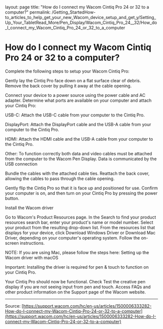 layout: page
title: "How do I connect my Wacom Cintiq Pro 24 or 32 to a computer?"
permalink: /Getting_StartedHow-to_articles_to_help_get_your_new_Wacom_device_setup_and_get_y/Setting_Up_Your_TabletRead_More/Pen_Display/Wacom_Cintiq_Pro_24__32/How_do_I_connect_my_Wacom_Cintiq_Pro_24_or_32_to_a_computer

# How do I connect my Wacom Cintiq Pro 24 or 32 to a computer?

Complete the following steps to setup your Wacom Cintiq Pro:


Gently lay the Cintiq Pro face down on a flat surface clear of debris.
Remove the back cover by pulling it away at the cable opening.





Connect your device to a power source using the power cable and AC adapter.
Determine what ports are available on your computer and attach your Cintiq Pro:



USB-C: Attach the USB-C cable from your computer to the Cintiq Pro.

DisplayPort: Attach the DisplayPort cable and the USB-A cable from your computer to the Cintiq Pro.

HDMI: Attach the HDMI cable and the USB-A cable from your computer to the Cintiq Pro.

Other: To function correctly both data and video cables must be attached from the computer to the Wacom Pen Display. Data is communicated by the USB connection 




Bundle the cables with the attached cable ties.
Reattach the back cover, allowing the cables to pass through the cable opening.






Gently flip the Cintiq Pro so that it is face up and positioned for use.
Confirm your computer is on, and then turn on your Cintiq Pro by pressing the power button.



Install the Wacom driver

Go to Wacom's Product Resources page.
In the Search to find your product resources search bar, enter your product's name or model number.
Select your product from the resulting drop-down list.
From the resources list that displays for your device, click Download Windows Driver or Download Mac Driver, depending on your computer's operating system.
Follow the on-screen instructions.



NOTE: If you are using Mac, please follow the steps here: Setting up the Wacom driver with macOS

Important: Installing the driver is required for pen & touch to function on your Cintiq Pro.

Your Cintiq Pro should now be functional. Check Test the creative pen display if you are not seeing input from pen and touch.
Access FAQs and other product information on the Support page of the Wacom website.

---
Source: [https://support.wacom.com/hc/en-us/articles/1500006333282-How-do-I-connect-my-Wacom-Cintiq-Pro-24-or-32-to-a-computer](https://support.wacom.com/hc/en-us/articles/1500006333282-How-do-I-connect-my-Wacom-Cintiq-Pro-24-or-32-to-a-computer)
